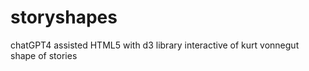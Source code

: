 # storyshapes
chatGPT4 assisted HTML5 with d3 library interactive of kurt vonnegut shape of stories
